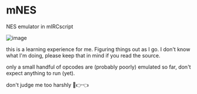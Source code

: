 # mNES
NES emulator in mIRCscript

![image](https://github.com/LynnDrumm/mNES/assets/80856352/6f354632-f5ba-4a5e-84a0-ea90172e0abf)

this is a learning experience for me. Figuring things out as I go. I don't know what I'm doing, please keep that in mind if you read the source.

only a small handful of opcodes are (probably poorly) emulated so far, don't expect anything to run (yet).

don't judge me too harshly 🥺👉👈
